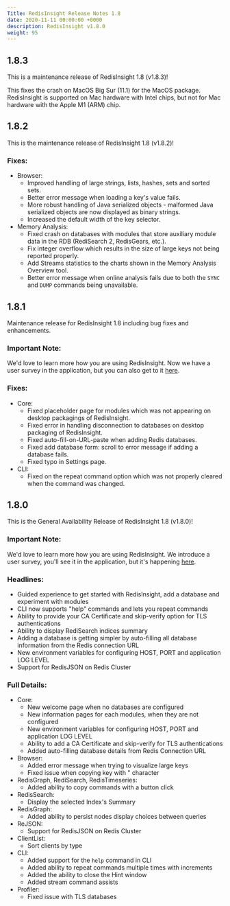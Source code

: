 ```yaml
---
Title: RedisInsight Release Notes 1.8
date: 2020-11-11 00:00:00 +0000
description: RedisInsight v1.8.0
weight: 95
---
```


## 1.8.3

This is a maintenance release of RedisInsight 1.8 (v1.8.3)!

This fixes the crash on MacOS Big Sur (11.1) for the MacOS package.
RedisInsight is supported on Mac hardware with Intel chips, but not for Mac hardware with the Apple M1 (ARM) chip.

## 1.8.2

This is the maintenance release of RedisInsight 1.8 (v1.8.2)!

### Fixes:

- Browser:
    - Improved handling of large strings, lists, hashes, sets and sorted sets.
    - Better error message when loading a key's value fails.
    - More robust handling of Java serialized objects - malformed Java serialized objects are now displayed as binary strings.
    - Increased the default width of the key selector.
- Memory Analysis:
    - Fixed crash on databases with modules that store auxiliary module data in the RDB (RediSearch 2, RedisGears, etc.).
    - Fix integer overflow which results in the size of large keys not being reported properly.
    - Add Streams statistics to the charts shown in the Memory Analysis Overview tool.
    - Better error message when online analysis fails due to both the `SYNC` and `DUMP` commands being unavailable.

## 1.8.1

Maintenance release for RedisInsight 1.8 including bug fixes and enhancements.

### Important Note:

We'd love to learn more how you are using RedisInsight. Now we have a user survey in the application, but you can also get to it [here](https://www.surveymonkey.com/r/ZZVR2ZG). 

### Fixes:

- Core:
    - Fixed placeholder page for modules which was not appearing on desktop packagings of RedisInsight.
    - Fixed error in handling disconnection to databases on desktop packaging of RedisInsight.
    - Fixed auto-fill-on-URL-paste when adding Redis databases.
    - Fixed add database form: scroll to error message if adding a database fails.
    - Fixed typo in Settings page.
- CLI:
    - Fixed on the repeat command option which was not properly cleared when the command was changed.

## 1.8.0

This is the General Availability Release of RedisInsight 1.8 (v1.8.0)!

### Important Note:
We'd love to learn more how you are using RedisInsight. We introduce a user survey, you'll see it in the application, but it's happening [here](https://www.surveymonkey.com/r/ZZVR2ZG). 


### Headlines:

- Guided experience to get started with RedisInsight, add a database and experiment with modules
- CLI now supports "help" commands and lets you repeat commands
- Ability to provide your CA Certificate and skip-verify option for TLS authentications
- Ability to display RediSearch indices summary
- Adding a database is getting simpler by auto-filling all database information from the Redis connection URL
- New environment variables for configuring HOST, PORT and application LOG LEVEL
- Support for RedisJSON on Redis Cluster


### Full Details:

- Core:
    - New welcome page when no databases are configured
    - New information pages for each modules, when they are not configured
    - New environment variables for configuring HOST, PORT and application LOG LEVEL
    - Ability to add a CA Certificate and skip-verify for TLS authentications
    - Added auto-filling database details from Redis Connection URL
- Browser:
    - Added error message when trying to visualize large keys
    - Fixed issue when copying key with " character
- RedisGraph, RediSearch, RedisTimeseries:
    - Added ability to copy commands with a button click
- RedisSearch:
    - Display the selected Index's Summary
- RedisGraph:
    - Added ability to persist nodes display choices between queries
- ReJSON:
    - Support for RedisJSON on Redis Cluster
- ClientList:
    - Sort clients by type
- CLI:
    - Added support for the `help` command in CLI
    - Added ability to repeat commands multiple times with increments
    - Added the ability to close the Hint window
    - Added stream command assists
- Profiler:
    - Fixed issue with TLS databases
